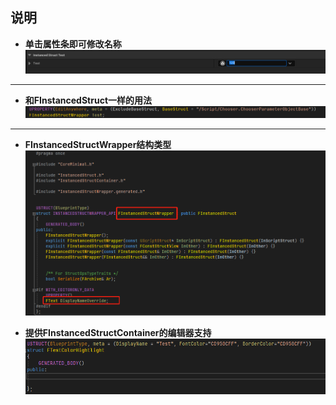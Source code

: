 ## 说明
* **单击属性条即可修改名称**
![示例1](Image_1.png)
* * *
* **和FInstancedStruct一样的用法**
![示例2](Image_2.png)
* * *
* **FInstancedStructWrapper结构类型**
![示例3](Image_3.png)


* **提供FInstancedStructContainer的编辑器支持**
![示例4](Image_4.png)